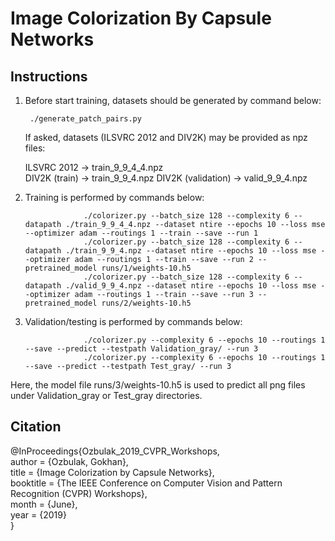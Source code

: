 # Image Colorization By Capsule Networks


Instructions
-------------
1) Before start training, datasets should be generated by command below:

		./generate_patch_pairs.py

   If asked, datasets (ILSVRC 2012 and DIV2K) may be provided as npz files:
   
	ILSVRC 2012 		-> train_9_9_4_4.npz					
	DIV2K (train)		-> train_9_9_4.npz
	DIV2K (validation)	-> valid_9_9_4.npz

2) Training is performed by commands below:

					./colorizer.py --batch_size 128 --complexity 6 --datapath ./train_9_9_4_4.npz --dataset ntire --epochs 10 --loss mse --optimizer adam --routings 1 --train --save --run 1
					./colorizer.py --batch_size 128 --complexity 6 --datapath ./train_9_9_4.npz --dataset ntire --epochs 10 --loss mse --optimizer adam --routings 1 --train --save --run 2 --pretrained_model runs/1/weights-10.h5
					./colorizer.py --batch_size 128 --complexity 6 --datapath ./valid_9_9_4.npz --dataset ntire --epochs 10 --loss mse --optimizer adam --routings 1 --train --save --run 3 --pretrained_model runs/2/weights-10.h5

3) Validation/testing is performed by commands below:

					./colorizer.py --complexity 6 --epochs 10 --routings 1 --save --predict --testpath Validation_gray/ --run 3
					./colorizer.py --complexity 6 --epochs 10 --routings 1 --save --predict --testpath Test_gray/ --run 3

Here, the model file runs/3/weights-10.h5 is used to predict all png files under Validation_gray or Test_gray directories.
   

Citation
--------
@InProceedings{Ozbulak_2019_CVPR_Workshops,<br/>
author = {Ozbulak, Gokhan},<br/>
title = {Image Colorization by Capsule Networks},<br/>
booktitle = {The IEEE Conference on Computer Vision and Pattern Recognition (CVPR) Workshops},<br/>
month = {June},<br/>
year = {2019}<br/>
} 
